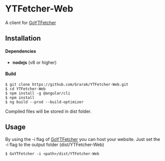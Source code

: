 # YTFetcher-Web

A client for [GoYTFetcher](https://github.com/Grarak/GoYTFetcher)

## Installation

#### Dependencies

* **nodejs** (v8 or higher)

#### Build

```
$ git clone https://github.com/Grarak/YTFetcher-Web.git
$ cd YTFetcher-Web
$ npm install -g @angular/cli
$ npm install
$ ng build --prod --build-optimizer
```

Compiled files will be stored in dist folder.

## Usage

By using the -i flag of [GoYTFetcher](https://github.com/Grarak/GoYTFetcher) you can host your website.
Just set the -i flag to the output folder (dist/YTFetcher-Web)

```
$ GoYTFetcher -i <path>/dist/YTFetcher-Web
```
